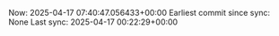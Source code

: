Now: 2025-04-17 07:40:47.056433+00:00 Earliest commit since sync: None Last sync: 2025-04-17 00:22:29+00:00
